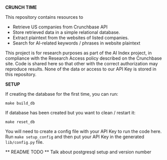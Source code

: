 **CRUNCH TIME**

This repository contains resources to

- Retrieve US companies from Crunchbase API
- Store retrieved data in a simple relational database.
- Extract plaintext from the websites of listed companies.
- Search for AI-related keywords / phrases in website plaintext

This project is for research purposes as part of the AI Index project, in compliance with the Research Access policy described on the Crunchbase site. Code is shared here so that other with the correct authorization may reproduce results. None of the data or access to our API Key is stored in this repository.

**SETUP**

If creating the database for the first time, you can run:

`make build_db` 

If database has been created but you want to clean / restart it:

`make reset_db` 

You will need to create a config file with your API Key to run the code here. Run `make setup_config` and then put your API Key in the generated `lib/config.py` file.

** README TODO **
Talk about postgresql setup and version number